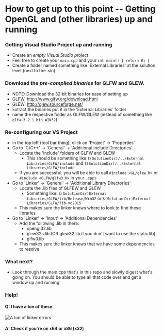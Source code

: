 # How to get up to this point -- Getting OpenGL and (other libraries) up and running

### Getting Visual Studio Project up and running
 - Create an _empty Visual Studio project_
 - Feel free to create your `main.cpp` and your `int main() { return 0; }`
 - Create a folder named something like 'External Libraries' at the solution level (next to the .sln)

### Download the _*pre-complied binaries*_ for GLFW and GLEW.
 - NOTE: Download the 32 bit binaries for ease of setting up
 - GLFW: http://www.glfw.org/download.html
 - GLEW: http://glew.sourceforge.net/
 - Extract the binaries put it in the 'External Libraries' folder
 - name the respective folder as GLFW/GLEW (instead of something like `glfw-3.2.1.bin.WIN32`)

### Re-configuring our VS Project
 - In the top left (tool bar thing), click on 'Project' -> 'Properties'
 - Go to 'C/C++' -> 'General' -> 'Additional Include Directories'
   - Locate the 'include' folders of GLFW and GLEW
      - This should be something like `$(SolutionDir)/../External Libraries/GLFW/include` and `$(SolutionDir)/../External Libraries/GLEW/include`
   - If you are successful, you will be able to call `#include <GL/glew.h>` or `#include <GLFW/glfw3.h>` in your `.cpp`s
 - Go to 'Linker' -> 'General' -> 'Additional Library Directories'
   - Locate the .lib files of GLFEW and GLEW
      - Something like: `$(SolutionDir)External Libraries/GLEW/lib/Release/Win32` or `$(SolutionDir)External Libraries/GLFW/lib-vc2015`
   - This makes sure the linker knows where to look to find these libraries
 - Go to 'Linker' -> 'Input' -> 'Additional Dependencies'
   - Add the following .lib in there:
      - opengl32.lib
      - glew32s.lib (OR glew32.lib if you don't want to use the static lib)
      - glfw3.lib
   - This makes sure the linker knows that we have some dependencies to resolve
   
### What next?
 - Look through the main.cpp that's in this repo and slowly digest what's going on. You should be able to type all that code over and get a window up and running!
   
### Help!

#### Q: I have a ton of these
![A ton of linker errors](https://i.imgur.com/GfkUrjs.png)

#### A: Check if you're on x64 or x86 (x32)
